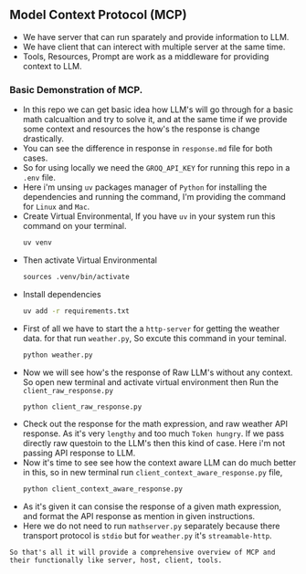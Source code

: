 ## Model Context Protocol (MCP)

* We have server that can run sparately and provide information to LLM.
* We have client that can interect with multiple server at the same time.
* Tools, Resources, Prompt are work as a middleware for providing context to LLM.



### Basic Demonstration of MCP.

* In this repo we can get basic idea how LLM's will go through for a basic math calcualtion and try to solve it, and at the same time if we provide some context and resources the how's the response is change drastically.
* You can see the difference in response in `response.md` file for both cases.
* So for using locally we need the `GROQ_API_KEY` for running this repo in a `.env` file.
* Here i'm unsing `uv` packages manager of `Python` for installing the dependencies and running the command, I'm providing the command for `Linux` and `Mac`.
* Create Virtual Environmental, If you have `uv` in your system run this command on your terminal.
    ```bash
    uv venv
    ```
* Then activate Virtual Environmental 
    ```bash
    sources .venv/bin/activate
    ```
* Install dependencies
    ```bash
    uv add -r requirements.txt
    ```
* First of all we have to start the a `http-server` for getting the weather data. for that run `weather.py`, So excute this command in your teminal.
    ```bash
    python weather.py
    ```
* Now we will see how's the response of Raw LLM's without any context. So open new terminal and activate virtual environment then Run the `client_raw_response.py`
    ```bash
    python client_raw_response.py
    ```
* Check out the response for the math expression, and raw weather API response. As it's very `lengthy` and too much `Token hungry`. If we pass directly raw questoin to the LLM's then this kind of case. Here i'm not passing API response to LLM.
* Now it's time to see see how the context aware LLM can do much better in this, so in new terminal run `client_context_aware_response.py` file, 
    ```bash
    python client_context_aware_response.py
    ```
* As it's given it can consise the response of a given math expression, and format the API response as mention in given instructions.  
* Here we do not need to run `mathserver.py` separately because there transport protocol is `stdio` but for `weather.py` it's `streamable-http`.


```text
So that's all it will provide a comprehensive overview of MCP and their functionally like server, host, client, tools.   
```

